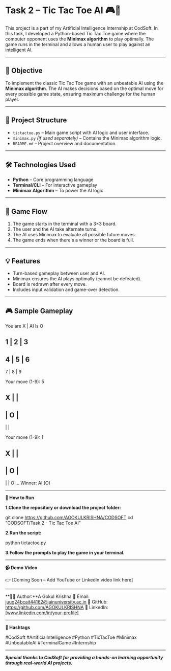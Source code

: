 # Task 2 – Tic Tac Toe AI 🎮🧠

This project is a part of my Artificial Intelligence Internship at CodSoft. In this task, I developed a Python-based Tic Tac Toe game where the computer opponent uses the **Minimax algorithm** to play optimally. The game runs in the terminal and allows a human user to play against an intelligent AI.

---

## 🎯 Objective

To implement the classic Tic Tac Toe game with an unbeatable AI using the **Minimax algorithm**. The AI makes decisions based on the optimal move for every possible game state, ensuring maximum challenge for the human player.

---

## 📂 Project Structure

- `tictactoe.py` – Main game script with AI logic and user interface.
- `minimax.py` *(if used separately)* – Contains the Minimax algorithm logic.
- `README.md` – Project overview and documentation.

---

## 🛠 Technologies Used

- **Python** – Core programming language
- **Terminal/CLI** – For interactive gameplay
- **Minimax Algorithm** – To power the AI logic

---

## 🔄 Game Flow

1. The game starts in the terminal with a 3×3 board.
2. The user and the AI take alternate turns.
3. The AI uses Minimax to evaluate all possible future moves.
4. The game ends when there's a winner or the board is full.

---

## 💡 Features

- Turn-based gameplay between user and AI.
- Minimax ensures the AI plays optimally (cannot be defeated).
- Board is redrawn after every move.
- Includes input validation and game-over detection.

---

## 🎮 Sample Gameplay


You are X | AI is O

 1 | 2 | 3
-----------
 4 | 5 | 6
-----------
 7 | 8 | 9

Your move (1-9): 5

 X |   |  
-----------
   | O |  
-----------
   |   |  

Your move (1-9): 1

 X |   |  
-----------
   | O |  
-----------
   |   | O
...
Winner: AI (O)

-----------------


**🚀 How to Run**

**1.Clone the repository or download the project folder:**

git clone https://github.com/AGOKULKRISHNA/CODSOFT
cd "CODSOFT/Task 2 - Tic Tac Toe AI"


**2.Run the script:**

python tictactoe.py

**3.Follow the prompts to play the game in your terminal.**

-----------------

**📹 Demo Video**

👉 [Coming Soon – Add YouTube or LinkedIn video link here]

----------------

**👨‍💻 Author:**A Gokul Krishna 
📧 Email: juug24bcait44162@jainuniversity.ac.in
🔗 GitHub: https://github.com/AGOKULKRISHNA
🔗 LinkedIn: [www.linkedin.com/in/your-profile]

------------------

**🔖 Hashtags**

#CodSoft #ArtificialIntelligence #Python #TicTacToe #Minimax #UnbeatableAI #TerminalGame #Internship

----------------

***Special thanks to CodSoft for providing a hands-on learning opportunity through real-world AI projects.***



